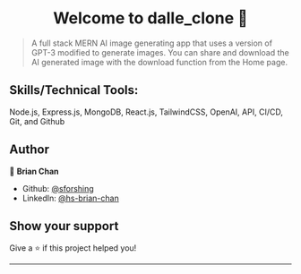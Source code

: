 <h1 align="center">Welcome to dalle_clone 👋</h1>
<p>
</p>

> A full stack MERN AI image generating app that uses a version of GPT-3 modified to generate images. 
> You can share and download the AI generated image with the download function from the Home page.

## Skills/Technical Tools: 

Node.js, Express.js, MongoDB, React.js, TailwindCSS, OpenAI, API, CI/CD, Git, and Github

## Author

👤 **Brian Chan**

* Github: [@sforshing](https://github.com/sforshing)
* LinkedIn: [@hs-brian-chan](https://linkedin.com/in/hs-brian-chan)

## Show your support
Give a ⭐️ if this project helped you!
***
